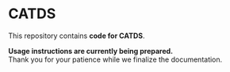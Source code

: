 # CATDS

This repository contains **code for CATDS**.

**Usage instructions are currently being prepared.**  
Thank you for your patience while we finalize the documentation.
